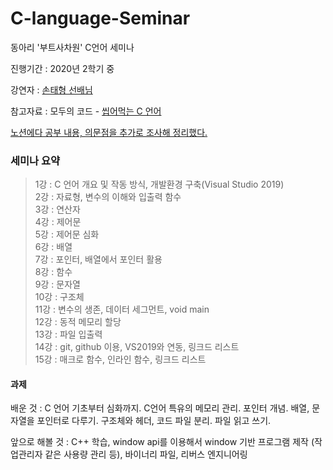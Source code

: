 # C-language-Seminar

동아리 '부트사차원' C언어 세미나

진행기간 : 2020년 2학기 중 

강연자 : [손태형 선배님](https://github.com/thsvkd)

참고자료 : 모두의 코드 - [씹어먹는 C 언어](https://modoocode.com/231)

[노션에다 공부 내용, 의문점을 추가로 조사해 정리했다.](https://www.notion.so/C-09eab6bd6eff4ca48fb4a58417c5e141#90368183a5d6441888e9805028fb8700)   

### 세미나 요약
> 1강 : C 언어 개요 및 작동 방식, 개발환경 구축(Visual Studio 2019)   
> 2강 : 자료형, 변수의 이해와 입출력 함수   
> 3강 : 연산자   
> 4강 : 제어문   
> 5강 : 제어문 심화    
> 6강 : 배열   
> 7강 : 포인터, 배열에서 포인터 활용   
> 8강 : 함수   
> 9강 : 문자열   
> 10강 : 구조체   
> 11강 : 변수의 생존, 데이터 세그먼트, void main     
> 12강 : 동적 메모리 할당   
> 13강 : 파일 입출력   
> 14강 : git, github 이용, VS2019와 연동, 링크드 리스트   
> 15강 : 매크로 함수, 인라인 함수, 링크드 리스트    

#### 과제 



배운 것 : C 언어 기초부터 심화까지. C언어 특유의 메모리 관리. 포인터 개념. 배열, 문자열을 포인터로 다루기. 구조체와 헤더, 코드 파일 분리. 파일 읽고 쓰기.

앞으로 해볼 것 : C++ 학습, window api를 이용해서 window 기반 프로그램 제작 (작업관리자 같은 사용량 관리 등), 바이너리 파일, 리버스 엔지니어링
